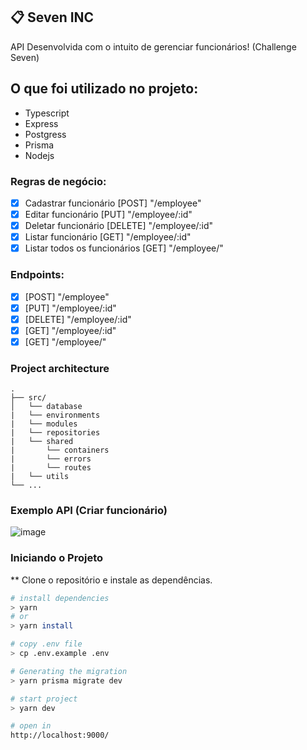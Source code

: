 ## 📋 Seven INC

API Desenvolvida com o intuito de gerenciar funcionários! (Challenge Seven)

## O que foi utilizado no projeto:

- Typescript
- Express
- Postgress
- Prisma
- Nodejs

### Regras de negócio:

- [x] Cadastrar funcionário        [POST] "/employee"
- [x] Editar funcionário           [PUT] "/employee/:id"
- [x] Deletar funcionário          [DELETE] "/employee/:id"
- [x] Listar funcionário           [GET] "/employee/:id"
- [x] Listar todos os funcionários [GET] "/employee/"

### Endpoints:

- [x] [POST] "/employee"
- [x] [PUT] "/employee/:id"
- [x] [DELETE] "/employee/:id"
- [x] [GET] "/employee/:id"
- [x] [GET] "/employee/"

### Project architecture

```
.
├── src/
│   └── database
|   └── environments
|   └── modules
|   └── repositories
|   └── shared
|       └── containers
|       └── errors
|       └── routes
|   └── utils
└── ...
```

### Exemplo API (Criar funcionário)

![image](https://user-images.githubusercontent.com/92350736/189468078-6a5689d6-63a9-48c9-a825-4599621299ce.png)

### Iniciando o Projeto

** Clone o repositório e instale as dependências.
```sh
# install dependencies
> yarn
# or
> yarn install

# copy .env file
> cp .env.example .env

# Generating the migration
> yarn prisma migrate dev

# start project
> yarn dev

# open in
http://localhost:9000/
```
